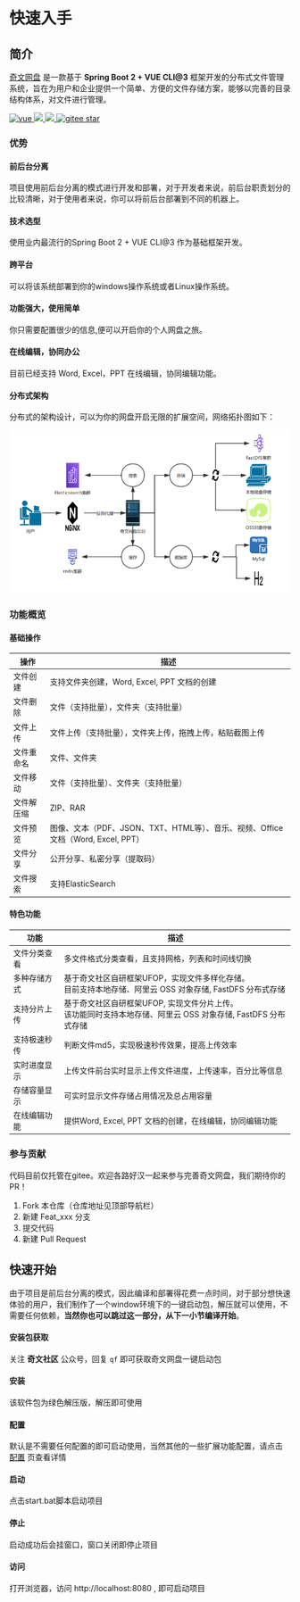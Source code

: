 # 快速入手

## 简介

[奇文网盘](https://pan.qiwenshare.com/) 是一款基于 **Spring Boot 2 + VUE CLI@3** 框架开发的分布式文件管理系统，旨在为用户和企业提供一个简单、方便的文件存储方案，能够以完善的目录结构体系，对文件进行管理。


<p>
  <a href="https://github.com/vuejs/vue" target="_blank" rel="noopener noreferrer">
    <img src="https://img.shields.io/badge/vue-2.6.10-brightgreen.svg" alt="vue">
  </a>
	<a target="_blank" href="https://baike.baidu.com/item/MIT%E8%AE%B8%E5%8F%AF%E8%AF%81/6671281?fr=aladdin">
    <img src="https://img.shields.io/:license-MIT-blue.svg" />
	</a>
	<a target="_blank" href="https://www.oracle.com/technetwork/java/javase/downloads/index.html">
		<img src="https://img.shields.io/badge/JDK-8+-green.svg" />
	</a>
	<a target="_blank" href="https://gitee.com/mingSoft/MCMS/stargazers">
		<img src="https://gitee.com/qiwen-cloud/qiwen-file/badge/star.svg?theme=dark" alt='gitee star'/>
	</a>
</p>



### 优势

#### 前后台分离

项目使用前后台分离的模式进行开发和部署，对于开发者来说，前后台职责划分的比较清晰，对于使用者来说，你可以将前后台部署到不同的机器上。

#### 技术选型

使用业内最流行的Spring Boot 2 + VUE CLI@3 作为基础框架开发。

#### 跨平台

可以将该系统部署到你的windows操作系统或者Linux操作系统。

#### 功能强大，使用简单

你只需要配置很少的信息,便可以开启你的个人网盘之旅。

#### 在线编辑，协同办公

目前已经支持 Word, Excel，PPT 在线编辑，协同编辑功能。

#### 分布式架构

分布式的架构设计，可以为你的网盘开启无限的扩展空间，网络拓扑图如下：

![网络拓扑图](./img/web-expand.png '屏幕截图.png')

### 功能概览
#### 基础操作
|操作|描述|
|-|-|
|文件创建|支持文件夹创建，Word, Excel, PPT 文档的创建|
|文件删除|文件（支持批量），文件夹（支持批量）|
|文件上传|文件上传（支持批量），文件夹上传，拖拽上传，粘贴截图上传|
|文件重命名|文件、文件夹|
|文件移动|文件（支持批量）、文件夹（支持批量）|
|文件解压缩|ZIP、RAR|
|文件预览|图像、文本（PDF、JSON、TXT、HTML等）、音乐、视频、Office文档（Word, Excel, PPT）|
|文件分享|公开分享、私密分享（提取码）|
|文件搜索|支持ElasticSearch|

#### 特色功能
|功能|描述|
|-|-|
|文件分类查看|多文件格式分类查看，且支持网格，列表和时间线切换|
|多种存储方式|基于奇文社区自研框架UFOP，实现文件多样化存储。<br/>目前支持本地存储、阿里云 OSS 对象存储, FastDFS 分布式存储|
|支持分片上传|基于奇文社区自研框架UFOP, 实现文件分片上传。<br/>该功能同时支持本地存储、阿里云 OSS 对象存储, FastDFS 分布式存储|
|支持极速秒传|判断文件md5，实现极速秒传效果，提高上传效率|
|实时进度显示|上传文件前台实时显示上传文件进度，上传速率，百分比等信息|
|存储容量显示|可实时显示文件存储占用情况及总占用容量|
|在线编辑功能|提供Word, Excel, PPT 文档的创建，在线编辑，协同编辑功能|



### 参与贡献

代码目前仅托管在gitee。欢迎各路好汉一起来参与完善奇文网盘，我们期待你的 PR！

1.  Fork 本仓库（仓库地址见顶部导航栏）
2.  新建 Feat_xxx 分支
3.  提交代码
4.  新建 Pull Request


## 快速开始

由于项目是前后台分离的模式，因此编译和部署得花费一点时间，对于部分想快速体验的用户，我们制作了一个window环境下的一键启动包，解压就可以使用，不需要任何依赖，**当然你也可以跳过这一部分，从下一小节编译开始**。

#### 安装包获取

关注 **奇文社区** 公众号，回复 `qf` 即可获取奇文网盘一键启动包

#### 安装

该软件包为绿色解压版，解压即可使用

#### 配置

默认是不需要任何配置的即可启动使用，当然其他的一些扩展功能配置，请点击 [配置](/config/backend.html) 页查看详情

#### 启动

点击start.bat脚本启动项目

#### 停止

启动成功后会挂窗口，窗口关闭即停止项目

#### 访问

打开浏览器，访问 http://localhost:8080 , 即可启动项目


